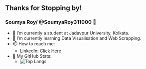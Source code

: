 ## Thanks for Stopping by!

### Soumya Roy/ @SoumyaRoy311000 👋

- 🔭 I’m currently a student at Jadavpur University, Kolkata.
- 🌱 I’m currently learning Data Visualisation and Web Scrapping.
- 📫 How to reach me:
    - LinkedIn: [Click Here](https://www.linkedin.com/in/soumya-roy-07484b237)
- :receipt: My GitHub Stats:
    - ![Top Langs](https://github-readme-stats.vercel.app/api/top-langs/?username=SoumyaRoy311000&theme=tokyonight)
